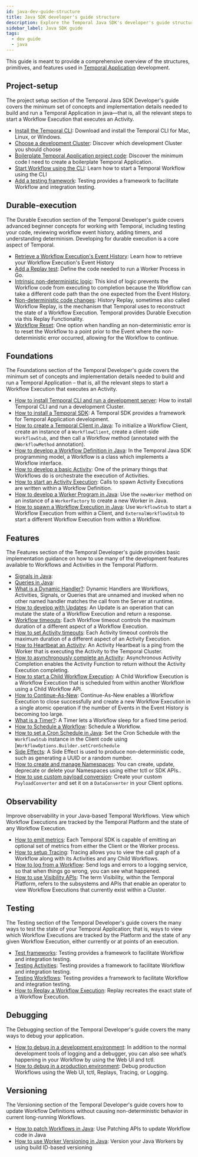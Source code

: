 ```yaml
---
id: java-dev-guide-structure
title: Java SDK developer's guide structure
description: Explore the Temporal Java SDK's developer's guide structure.
sidebar_label: Java SDK guide
tags:
  - dev guide
  - java
---
```


This guide is meant to provide a comprehensive overview of the structures, primitives, and features used in [Temporal Application](/temporal#temporal-application) development.

## Project-setup

The project setup section of the Temporal Java SDK Developer's guide covers the minimum set of concepts and implementation details needed to build and run a Temporal Application in java—that is, all the relevant steps to start a Workflow Execution that executes an Activity.

- [Install the Temporal CLI](/java/chapter-project-setup/install-cli): Download and install the Temporal CLI for Mac, Linux, or Windows.
- [Choose a development Cluster](/java/chapter-project-setup/choose-dev-cluster): Discover which development Cluster you should choose
- [Boilerplate Temporal Application project code](/java/chapter-project-setup/project-structure): Discover the minimum code I need to create a boilerplate Temporal Application.
- [Start Workflow using the CLI](/java/chapter-project-setup/backgroundcheck-boilerplate-start-workflow): Learn how to start a Temporal Workflow using the CLI
- [Add a testing framework](/java/chapter-project-setup/backgroundcheck-boilerplate-testing-temporal): Testing provides a framework to facilitate Workflow and integration testing.

## Durable-execution

The Durable Execution section of the Temporal Developer's guide covers advanced beginner concepts for working with Temporal, including testing your code, reviewing workflow event history, adding timers, and understanding determinism. Developing for durable execution is a core aspect of Temporal.

- [Retrieve a Workflow Execution's Event History](/java/chapter-durable-execution/retrieve-event-history): Learn how to retrieve your Workflow Execution's Event History
- [Add a Replay test](/java/generated/add-replay-test-to-background-check-workflow): Define the code needed to run a Worker Process in Go.
- [Intrinsic non-deterministic logic](/java/generated/backgroundcheck-replay-intrinsic-non-determinism): This kind of logic prevents the Workflow code from executing to completion because the Workflow can take a different code path than the one expected from the Event History.
- [Non-deterministic code changes](/java/chapter-durable-execution/non-deterministic-code-changes): History Replay, sometimes also called Workflow Replay, is the mechanism that Temporal uses to reconstruct the state of a Workflow Execution. Temporal provides Durable Execution via this Replay Functionality.
- [Workflow Reset](/java/chapter-durable-execution/workflow-reset): One option when handling an non-deterministic error is to reset the Workflow to a point prior to the Event where the non-deterministic error occurred, allowing for the Workflow to continue.

## Foundations

The Foundations section of the Temporal Developer's guide covers the minimum set of concepts and implementation details needed to build and run a Temporal Application – that is, all the relevant steps to start a Workflow Execution that executes an Activity.

- [How to install Temporal CLI and run a development server](/self-hosted/how-to-install-temporal-cli): How to install Temporal CLI and run a development Cluster.
- [How to install a Temporal SDK](/java/add-sdk): A Temporal SDK provides a framework for Temporal Application development.
- [How to create a Temporal Client in Java](/java/how-to-create-a-temporal-client-in-java): To initialize a Workflow Client, create an instance of a `WorkflowClient`, create a client-side `WorkflowStub`, and then call a Workflow method (annotated with the `@WorkflowMethod` annotation).
- [How to develop a Workflow Definition in Java](/java/how-to-develop-a-workflow-definition-in-java): In the Temporal Java SDK programming model, a Workflow is a class which implements a Workflow interface.
- [How to develop a basic Activity](/java/developing-activities): One of the primary things that Workflows do is orchestrate the execution of Activities.
- [How to start an Activity Execution](/java/spawning-activities): Calls to spawn Activity Executions are written within a Workflow Definition.
- [How to develop a Worker Program in Java](/java/how-to-develop-a-worker-program-in-java): Use the `newWorker` method on an instance of a `WorkerFactory` to create a new Worker in Java.
- [How to spawn a Workflow Execution in Java](/java/how-to-spawn-a-workflow-execution-in-java): Use `WorkflowStub` to start a Workflow Execution from within a Client, and `ExternalWorkflowStub` to start a different Workflow Execution from within a Workflow.

## Features

The Features section of the Temporal Developer's guide provides basic implementation guidance on how to use many of the development features available to Workflows and Activities in the Temporal Platform.

- [Signals in Java](/java/signals):
- [Queries in Java](/java/queries):
- [What is a Dynamic Handler?](/java/what-is-a-dynamic-handler): Dynamic Handlers are Workflows, Activities, Signals, or Queries that are unnamed and invoked when no other named handler matches the call from the Server at runtime.
- [How to develop with Updates](/java/updates): An Update is an operation that can mutate the state of a Workflow Execution and return a response.
- [Workflow timeouts](/java/workflow-timeouts): Each Workflow timeout controls the maximum duration of a different aspect of a Workflow Execution.
- [How to set Activity timeouts](/java/activity-timeouts): Each Activity timeout controls the maximum duration of a different aspect of an Activity Execution.
- [How to Heartbeat an Activity](/java/activity-heartbeats): An Activity Heartbeat is a ping from the Worker that is executing the Activity to the Temporal Cluster.
- [How to asynchronously complete an Activity](/java/async-activity-completion): Asynchronous Activity Completion enables the Activity Function to return without the Activity Execution completing.
- [How to start a Child Workflow Execution](/java/child-workflows): A Child Workflow Execution is a Workflow Execution that is scheduled from within another Workflow using a Child Workflow API.
- [How to Continue-As-New](/java/continue-as-new): Continue-As-New enables a Workflow Execution to close successfully and create a new Workflow Execution in a single atomic operation if the number of Events in the Event History is becoming too large.
- [What is a Timer?](/java/timers): A Timer lets a Workflow sleep for a fixed time period.
- [How to Schedule a Workflow](/java/schedules): Schedule a Workflow.
- [How to set a Cron Schedule in Java](/java/how-to-set-a-cron-schedule-in-java): Set the Cron Schedule with the `WorkflowStub` instance in the Client code using [`WorkflowOptions.Builder.setCronSchedule`
- [Side Effects](/java/side-effects): A Side Effect is used to produce non-deterministic code, such as generating a UUID or a random number.
- [How to create and manage Namespaces](/java/namespaces): You can create, update, deprecate or delete your Namespaces using either tctl or SDK APIs..
- [How to use custom payload conversion](/java/custom-payload-conversion): Create your custom `PayloadConverter` and set it on a `DataConverter` in your Client options.

## Observability

Improve observability in your Java-based Temporal Workflows. View which Workflow Executions are tracked by the Temporal Platform and the state of any Workflow Execution.

- [How to emit metrics](/java/metrics): Each Temporal SDK is capable of emitting an optional set of metrics from either the Client or the Worker process.
- [How to setup Tracing](/java/tracing): Tracing allows you to view the call graph of a Workflow along with its Activities and any Child Workflows.
- [How to log from a Workflow](/java/logging): Send logs and errors to a logging service, so that when things go wrong, you can see what happened.
- [How to use Visibility APIs](/java/visibility): The term Visibility, within the Temporal Platform, refers to the subsystems and APIs that enable an operator to view Workflow Executions that currently exist within a Cluster.

## Testing

The Testing section of the Temporal Developer's guide covers the many ways to test the state of your Temporal Application; that is, ways to view which Workflow Executions are tracked by the Platform and the state of any given Workflow Execution, either currently or at points of an execution.

- [Test frameworks](/java/testing-frameworks): Testing provides a framework to facilitate Workflow and integration testing.
- [Testing Activities](/java/testing-activities): Testing provides a framework to facilitate Workflow and integration testing.
- [Testing Workflows](/java/testing-workflows): Testing provides a framework to facilitate Workflow and integration testing.
- [How to Replay a Workflow Execution](/java/replays): Replay recreates the exact state of a Workflow Execution.

## Debugging

The Debugging section of the Temporal Developer's guide covers the many ways to debug your application.

- [How to debug in a development environment](/java/debug-environment-development): In addition to the normal development tools of logging and a debugger, you can also see what’s happening in your Workflow by using the Web UI and tctl.
- [How to debug in a production environment](/java/debug-environment-production): Debug production Workflows using the Web UI, tctl, Replays, Tracing, or Logging.

## Versioning

The Versioning section of the Temporal Developer's guide covers how to update Workflow Definitions without causing non-deterministic behavior in current long-running Workflows.

- [How to patch Workflows in Java](/java/patching): Use Patching APIs to update Workflow code in Java
- [How to use Worker Versioning in Java](/java/how-to-use-worker-versioning-in-java): Version your Java Workers by using build ID-based versioning
